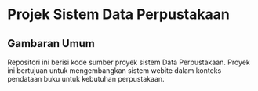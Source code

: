 # Projek Sistem Data Perpustakaan

## Gambaran Umum

Repositori ini berisi kode sumber proyek sistem Data Perpustakaan. Proyek ini bertujuan untuk mengembangkan sistem webite dalam konteks pendataan buku untuk kebutuhan perpustakaan.
